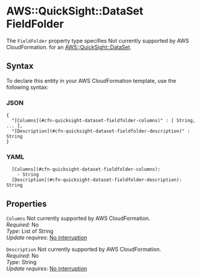 # AWS::QuickSight::DataSet FieldFolder<a name="aws-properties-quicksight-dataset-fieldfolder"></a>

<a name="aws-properties-quicksight-dataset-fieldfolder-description"></a>The `FieldFolder` property type specifies Not currently supported by AWS CloudFormation\. for an [AWS::QuickSight::DataSet](aws-resource-quicksight-dataset.md)\.

## Syntax<a name="aws-properties-quicksight-dataset-fieldfolder-syntax"></a>

To declare this entity in your AWS CloudFormation template, use the following syntax:

### JSON<a name="aws-properties-quicksight-dataset-fieldfolder-syntax.json"></a>

```
{
  "[Columns](#cfn-quicksight-dataset-fieldfolder-columns)" : [ String, ... ],
  "[Description](#cfn-quicksight-dataset-fieldfolder-description)" : String
}
```

### YAML<a name="aws-properties-quicksight-dataset-fieldfolder-syntax.yaml"></a>

```
  [Columns](#cfn-quicksight-dataset-fieldfolder-columns): 
    - String
  [Description](#cfn-quicksight-dataset-fieldfolder-description): String
```

## Properties<a name="aws-properties-quicksight-dataset-fieldfolder-properties"></a>

`Columns`  <a name="cfn-quicksight-dataset-fieldfolder-columns"></a>
Not currently supported by AWS CloudFormation\.  
*Required*: No  
*Type*: List of String  
*Update requires*: [No interruption](https://docs.aws.amazon.com/AWSCloudFormation/latest/UserGuide/using-cfn-updating-stacks-update-behaviors.html#update-no-interrupt)

`Description`  <a name="cfn-quicksight-dataset-fieldfolder-description"></a>
Not currently supported by AWS CloudFormation\.  
*Required*: No  
*Type*: String  
*Update requires*: [No interruption](https://docs.aws.amazon.com/AWSCloudFormation/latest/UserGuide/using-cfn-updating-stacks-update-behaviors.html#update-no-interrupt)